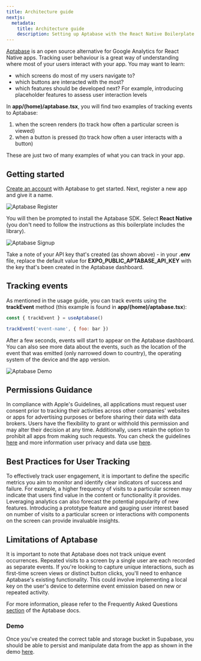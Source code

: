 ```yaml
---
title: Architecture guide
nextjs:
  metadata:
    title: Architecture guide
    description: Setting up Aptabase with the React Native Boilerplate
---
```


[Aptabase](https://aptabase.com/for-react-native) is an open source alternative for Google Analytics for React Native apps. Tracking
user behaviour is a great way of understanding where most of your users interact with your app. You may want to learn:

- which screens do most of my users navigate to?
- which buttons are interacted with the most?
- which features should be developed next? For example, introducing placeholder features to assess user interaction levels

In **app/(home)/aptabase.tsx**, you will find two examples of tracking events to Aptabase:

1. when the screen renders (to track how often a particular screen is viewed)
1. when a button is pressed (to track how often a user interacts with a button)

These are just two of many examples of what you can track in your app.

## Getting started

[Create an account](https://eu.aptabase.com/auth) with Aptabase to get started. Next, register a new app and give it a
name.

![Aptabase Register](/images/aptabase-register-app.png)

You will then be prompted to install the Aptabase SDK. Select **React Native** (you don't need to follow the instructions
as this boilerplate includes the library).

![Aptabase Signup](/images/aptabase-setup.png)

Take a note of your API key that's created (as shown above) - in your **.env** file, replace the default value for
**EXPO_PUBLIC_APTABASE_API_KEY** with the key that's been created in the Aptabase dashboard.

## Tracking events

As mentioned in the usage guide, you can track events using the **trackEvent** method (this example is found in **app/(home)/aptabase.tsx**):

```js
const { trackEvent } = useAptabase()

trackEvent('event-name', { foo: bar })
```

After a few seconds, events will start to appear on the Aptabase dashboard. You can also see more data about the events, such as
the location of the event that was emitted (only narrowed down to country), the operating system of the device and the app version.

![Aptabase Demo](/images/aptabase-demo.png)

## Permissions Guidance

In compliance with Apple's Guidelines, all applications must request user consent prior to tracking their activities across other companies'
websites or apps for advertising purposes or before sharing their data with data brokers. Users have the flexibility to grant or withhold this
permission and may alter their decision at any time. Additionally, users retain the option to prohibit all apps from making such requests. You
can check the guidelines [here](https://support.apple.com/en-gb/guide/iphone/iph4f4cbd242/ios#:~:text=All%20apps%20are%20required%20to,you%20can%20change%20permission%20later)
and more information user privacy and data use [here](https://developer.apple.com/app-store/user-privacy-and-data-use/).

## Best Practices for User Tracking

To effectively track user engagement, it is important to define the specific metrics you aim to monitor and identify clear indicators of success and failure.
For example, a higher frequency of visits to a particular screen may indicate that users find value in the content or functionality it provides. Leveraging
analytics can also forecast the potential popularity of new features. Introducing a prototype feature and gauging user interest based on number of visits to
a particular screen or interactions with components on the screen can provide invaluable insights.

## Limitations of Aptabase

It is important to note that Aptabase does not track unique event occurrences. Repeated visits to a screen by a single user are each recorded as separate events.
If you're looking to capture unique interactions, such as first-time screen views or distinct button clicks, you'll need to enhance Aptabase's existing
functionality. This could involve implementing a local key on the user's device to determine event emission based on new or repeated activity.

For more information, please refer to the Frequently Asked Questions [section](https://aptabase.com/for-react-native) of the Aptabase docs.

### Demo

Once you've created the correct table and storage bucket in Supabase, you should be able to persist and manipulate data from the app as
shown in the demo [here](https://www.veed.io/embed/888b2aef-ba6e-4cb0-a747-8315b9ccf4ff).
